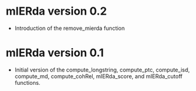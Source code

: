 # mIERda version 0.2
-   Introduction of the remove_mierda function
# mIERda version 0.1
-   Initial version of the compute_longstring, compute_ptc, compute_isd, compute_md, compute_cohRel, mIERda_score, and mIERda_cutoff functions.
